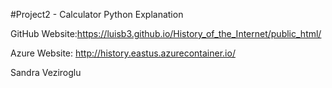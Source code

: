 #Project2 - Calculator Python Explanation

GitHub Website:https://luisb3.github.io/History_of_the_Internet/public_html/

Azure Website: http://history.eastus.azurecontainer.io/

Sandra Veziroglu
